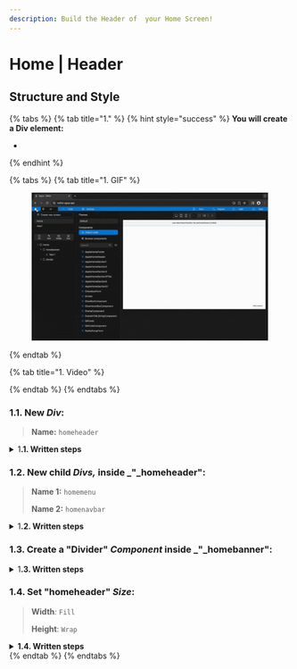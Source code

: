 ```yaml
---
description: Build the Header of  your Home Screen!
---
```


# Home | Header

## Structure and Style

{% tabs %}
{% tab title="1." %}
{% hint style="success" %}
**You will create a Div element:**

*
{% endhint %}

{% tabs %}
{% tab title="1. GIF" %}
<figure><img src="../../.gitbook/assets/home_header_1-min.gif" alt=""><figcaption></figcaption></figure>
{% endtab %}

{% tab title="1. Video" %}

{% endtab %}
{% endtabs %}



### **1.1.** New _Div_:

> **Name:** `homeheader`

<details>

<summary>1<strong>.1. Written steps</strong></summary>



</details>



### **1.2.** New child _Divs,_ inside _"_homeheader":

> **Name 1:** `homemenu`
>
> **Name 2:** `homenavbar`

<details>

<summary>1<strong>.2. Written steps</strong></summary>



</details>



### **1.3.** Create a "Divider" _Component_ inside _"_homebanner":

<details>

<summary>1<strong>.3. Written steps</strong></summary>



</details>



### **1.4.** Set "homeheader" _Size_:

> **Width**_:_ `Fill`
>
> **Height**: `Wrap`

<details>

<summary><strong>1.4. Written steps</strong></summary>



</details>
{% endtab %}
{% endtabs %}
